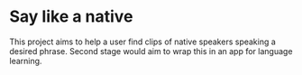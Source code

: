# Say like a native

This project aims to help a user find clips of native speakers speaking a desired phrase. Second stage would aim to wrap this in an app for language learning.
